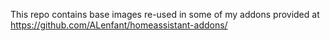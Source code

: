 This repo contains base images re-used in some of my addons provided at https://github.com/ALenfant/homeassistant-addons/